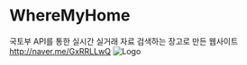 # WhereMyHome
국토부 API를 통한 실시간 실거래 자료 검색하는 장고로 만든 웹사이트
http://naver.me/GxRRLLwQ
<img src="http://naver.me/GxRRLLwQ" alt="Logo">
